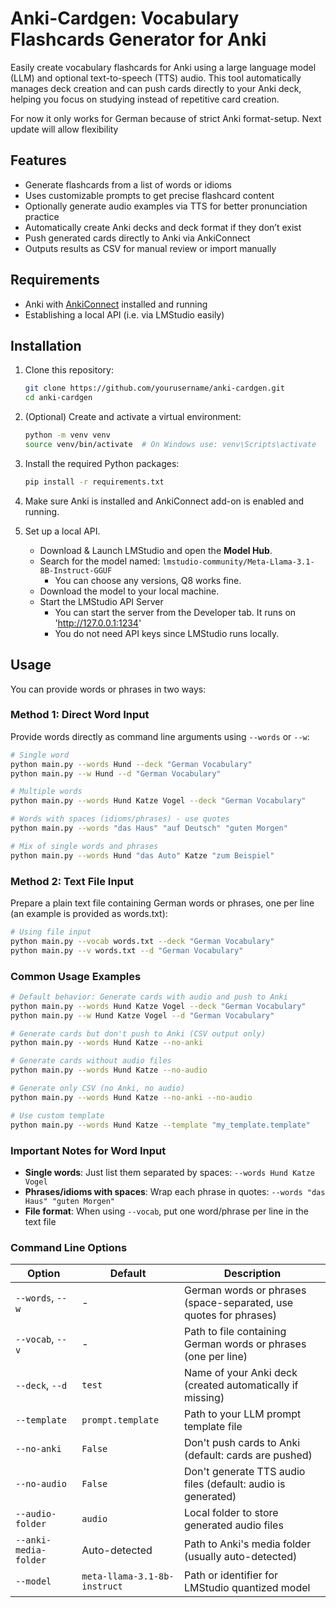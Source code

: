 # Anki-Cardgen: Vocabulary Flashcards Generator for Anki

Easily create vocabulary flashcards for Anki using a large language model (LLM) and optional text-to-speech (TTS) audio. This tool automatically manages deck creation and can push cards directly to your Anki deck, helping you focus on studying instead of repetitive card creation.

For now it only works for German because of strict Anki format-setup. Next update will allow flexibility

## Features

- Generate flashcards from a list of words or idioms  
- Uses customizable prompts to get precise flashcard content
- Optionally generate audio examples via TTS for better pronunciation practice
- Automatically create Anki decks and deck format if they don’t exist  
- Push generated cards directly to Anki via AnkiConnect  
- Outputs results as CSV for manual review or import manually  

## Requirements

- Anki with [AnkiConnect](https://ankiweb.net/shared/info/2055492159) installed and running  
- Establishing a local API (i.e. via LMStudio easily)

## Installation

1. Clone this repository:  
   ```bash
   git clone https://github.com/yourusername/anki-cardgen.git
   cd anki-cardgen

2. (Optional) Create and activate a virtual environment:
    ```bash
    python -m venv venv
    source venv/bin/activate  # On Windows use: venv\Scripts\activate

3. Install the required Python packages:
    ```bash
    pip install -r requirements.txt

4. Make sure Anki is installed and AnkiConnect add-on is enabled and running.

5. Set up a local API.
    - Download & Launch LMStudio and open the **Model Hub**.  
    - Search for the model named: `lmstudio-community/Meta-Llama-3.1-8B-Instruct-GGUF`  
        - You can choose any versions, Q8 works fine.      
    - Download the model to your local machine. 
    - Start the LMStudio API Server
        - You can start the server from the Developer tab. It runs on 'http://127.0.0.1:1234'
        - You do not need API keys since LMStudio runs locally.

## Usage

You can provide words or phrases in two ways:

### Method 1: Direct Word Input
Provide words directly as command line arguments using `--words` or `--w`:
```bash
# Single word
python main.py --words Hund --deck "German Vocabulary"
python main.py --w Hund --d "German Vocabulary"

# Multiple words
python main.py --words Hund Katze Vogel --deck "German Vocabulary"

# Words with spaces (idioms/phrases) - use quotes
python main.py --words "das Haus" "auf Deutsch" "guten Morgen"

# Mix of single words and phrases
python main.py --words Hund "das Auto" Katze "zum Beispiel"
```

### Method 2: Text File Input
Prepare a plain text file containing German words or phrases, one per line (an example is provided as words.txt):
```bash
# Using file input
python main.py --vocab words.txt --deck "German Vocabulary"
python main.py --v words.txt --d "German Vocabulary"
```

### Common Usage Examples
```bash
# Default behavior: Generate cards with audio and push to Anki
python main.py --words Hund Katze Vogel --deck "German Vocabulary"
python main.py --w Hund Katze Vogel --d "German Vocabulary"

# Generate cards but don't push to Anki (CSV output only)
python main.py --words Hund Katze --no-anki

# Generate cards without audio files
python main.py --words Hund Katze --no-audio

# Generate only CSV (no Anki, no audio)
python main.py --words Hund Katze --no-anki --no-audio

# Use custom template
python main.py --words Hund Katze --template "my_template.template"
```

### Important Notes for Word Input
- **Single words**: Just list them separated by spaces: `--words Hund Katze Vogel`
- **Phrases/idioms with spaces**: Wrap each phrase in quotes: `--words "das Haus" "guten Morgen"`
- **File format**: When using `--vocab`, put one word/phrase per line in the text file

### Command Line Options
| Option | Default | Description |
|--------|---------|-------------|
| `--words`, `--w` | - | German words or phrases (space-separated, use quotes for phrases) |
| `--vocab`, `--v` | - | Path to file containing German words or phrases (one per line) |
| `--deck`, `--d` | `test` | Name of your Anki deck (created automatically if missing) |
| `--template` | `prompt.template` | Path to your LLM prompt template file |
| `--no-anki` | `False` | Don't push cards to Anki (default: cards are pushed) |
| `--no-audio` | `False` | Don't generate TTS audio files (default: audio is generated) |
| `--audio-folder` | `audio` | Local folder to store generated audio files |
| `--anki-media-folder` | Auto-detected | Path to Anki's media folder (usually auto-detected) |
| `--model` | `meta-llama-3.1-8b-instruct` | Path or identifier for LMStudio quantized model |